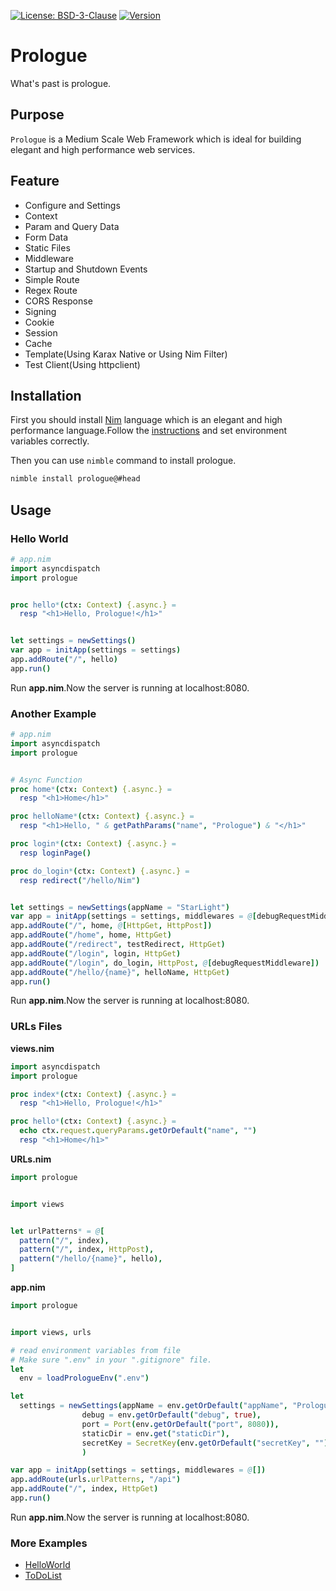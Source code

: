 [![License: BSD-3-Clause](https://img.shields.io/github/license/planety/prologue)](https://opensource.org/licenses/BSD-3-Clause)
[![Version](https://img.shields.io/github/v/release/planety/prologue?include_prereleases)](https://github.com/planety/prologue/releases)


# Prologue
What's past is prologue.

## Purpose
`Prologue` is a Medium Scale Web Framework which is
ideal for building elegant and high performance
web services.


## Feature

- Configure and Settings
- Context
- Param and Query Data
- Form Data
- Static Files
- Middleware
- Startup and Shutdown Events
- Simple Route
- Regex Route
- CORS Response
- Signing
- Cookie
- Session
- Cache
- Template(Using Karax Native or Using Nim Filter)
- Test Client(Using httpclient)

## Installation
First you should install [Nim](https://nim-lang.org/) language which is an elegant and high performance language.Follow the [instructions](https://nim-lang.org/install.html) and set environment variables correctly.

Then you can use `nimble` command to install prologue.

```bash
nimble install prologue@#head
```

## Usage

### Hello World

```nim
# app.nim
import asyncdispatch
import prologue


proc hello*(ctx: Context) {.async.} =
  resp "<h1>Hello, Prologue!</h1>"


let settings = newSettings()
var app = initApp(settings = settings)
app.addRoute("/", hello)
app.run()
```

Run **app.nim**.Now the server is running at localhost:8080.

### Another Example

```nim
# app.nim
import asyncdispatch
import prologue


# Async Function
proc home*(ctx: Context) {.async.} =
  resp "<h1>Home</h1>"

proc helloName*(ctx: Context) {.async.} =
  resp "<h1>Hello, " & getPathParams("name", "Prologue") & "</h1>"

proc login*(ctx: Context) {.async.} =
  resp loginPage()

proc do_login*(ctx: Context) {.async.} =
  resp redirect("/hello/Nim")


let settings = newSettings(appName = "StarLight")
var app = initApp(settings = settings, middlewares = @[debugRequestMiddleware])
app.addRoute("/", home, @[HttpGet, HttpPost])
app.addRoute("/home", home, HttpGet)
app.addRoute("/redirect", testRedirect, HttpGet)
app.addRoute("/login", login, HttpGet)
app.addRoute("/login", do_login, HttpPost, @[debugRequestMiddleware])
app.addRoute("/hello/{name}", helloName, HttpGet)
app.run()
```

Run **app.nim**.Now the server is running at localhost:8080.

### URLs Files
**views.nim**

```nim
import asyncdispatch
import prologue

proc index*(ctx: Context) {.async.} =
  resp "<h1>Hello, Prologue!</h1>"

proc hello*(ctx: Context) {.async.} =
  echo ctx.request.queryParams.getOrDefault("name", "")
  resp "<h1>Home</h1>"
```

**URLs.nim**

```nim
import prologue


import views


let urlPatterns* = @[
  pattern("/", index),
  pattern("/", index, HttpPost),
  pattern("/hello/{name}", hello),
]
```

**app.nim**

```nim
import prologue


import views, urls

# read environment variables from file
# Make sure ".env" in your ".gitignore" file.
let 
  env = loadPrologueEnv(".env")

let
  settings = newSettings(appName = env.getOrDefault("appName", "Prologue"),
                debug = env.getOrDefault("debug", true), 
                port = Port(env.getOrDefault("port", 8080)),
                staticDir = env.get("staticDir"),
                secretKey = SecretKey(env.getOrDefault("secretKey", ""))
                )

var app = initApp(settings = settings, middlewares = @[])
app.addRoute(urls.urlPatterns, "/api")
app.addRoute("/", index, HttpGet)
app.run()
```

Run **app.nim**.Now the server is running at localhost:8080.

### More Examples
- [HelloWorld](https://github.com/planety/prologue/tree/master/examples/helloworld)
- [ToDoList](https://github.com/planety/prologue/tree/master/examples/todolist)
